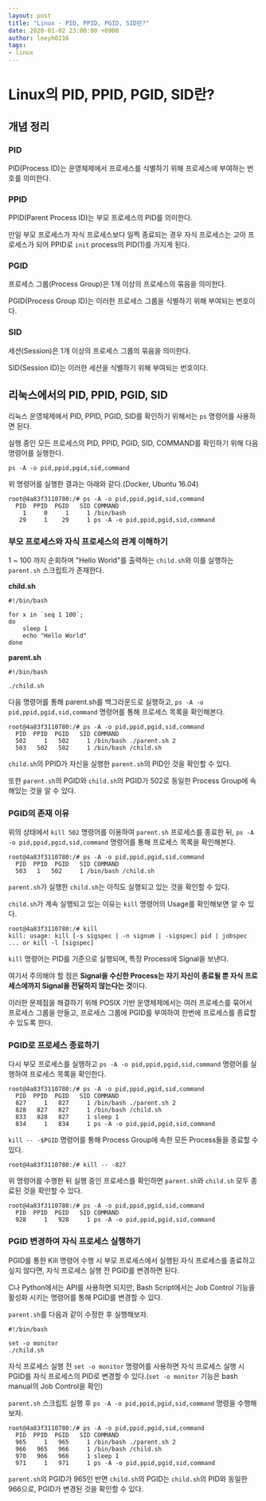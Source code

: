 ```yaml
---
layout: post
title: "Linux - PID, PPID, PGID, SID란?"
date: 2020-01-02 23:00:00 +0900
author: leeyh0216
tags:
- linux
---
```


# Linux의 PID, PPID, PGID, SID란?

## 개념 정리

### PID
PID(Process ID)는 운영체제에서 프로세스를 식별하기 위해 프로세스에 부여하는 번호를 의미한다.

### PPID
PPID(Parent Process ID)는 부모 프로세스의 PID를 의미한다. 

만일 부모 프로세스가 자식 프로세스보다 일찍 종료되는 경우 자식 프로세스는 고아 프로세스가 되어 PPID로 `init` process의 PID(1)를 가지게 된다.

### PGID
프로세스 그룹(Process Group)은 1개 이상의 프로세스의 묶음을 의미한다. 

PGID(Process Group ID)는 이러한 프로세스 그룹을 식별하기 위해 부여되는 번호이다.

### SID
세션(Session)은 1개 이상의 프로세스 그룹의 묶음을 의미한다. 

SID(Session ID)는 이러한 세션을 식별하기 위해 부여되는 번호이다.

## 리눅스에서의 PID, PPID, PGID, SID

리눅스 운영체제에서 PID, PPID, PGID, SID를 확인하기 위해서는 `ps` 명령어를 사용하면 된다.

실행 중인 모든 프로세스의 PID, PPID, PGID, SID, COMMAND를 확인하기 위해 다음 명령어를 실행한다.

```
ps -A -o pid,ppid,pgid,sid,command
```

위 명령어를 실행한 결과는 아래와 같다.(Docker, Ubuntu 16.04)

```
root@4a83f3110780:/# ps -A -o pid,ppid,pgid,sid,command
  PID  PPID  PGID   SID COMMAND
    1     0     1     1 /bin/bash
   29     1    29     1 ps -A -o pid,ppid,pgid,sid,command
```

### 부모 프로세스와 자식 프로세스의 관계 이해하기

1 ~ 100 까지 순회하며 "Hello World"를 출력하는 `child.sh`와 이를 실행하는 `parent.sh` 스크립트가 존재한다.

**child.sh**

```
#!/bin/bash

for x in `seq 1 100`;
do
    sleep 1
    echo "Hello World"
done
```

**parent.sh**

```
#!/bin/bash

./child.sh
```

다음 명령어를 통해 parent.sh를 백그라운드로 실행하고, `ps -A -o pid,ppid,pgid,sid,command` 명령어를 통해 프로세스 목록을 확인해본다.

```
root@4a83f3110780:/# ps -A -o pid,ppid,pgid,sid,command
  PID  PPID  PGID   SID COMMAND
  502     1   502     1 /bin/bash ./parent.sh 2
  503   502   502     1 /bin/bash /child.sh
```

`child.sh`의 PPID가 자신을 실행한 `parent.sh`의 PID인 것을 확인할 수 있다.

또한 `parent.sh`의 PGID와 `child.sh`의 PGID가 502로 동일한 Process Group에 속해있는 것을 알 수 있다.

### PGID의 존재 이유

위의 상태에서 `kill 502` 명령어를 이용하여 `parent.sh` 프로세스를 종료한 뒤, `ps -A -o pid,ppid,pgid,sid,command` 명령어를 통해 프로세스 목록을 확인해본다.

```
root@4a83f3110780:/# ps -A -o pid,ppid,pgid,sid,command
  PID  PPID  PGID   SID COMMAND
  503   1   502     1 /bin/bash /child.sh
```

`parent.sh`가 실행한 `child.sh`는 아직도 실행되고 있는 것을 확인할 수 있다.

`child.sh`가 계속 실행되고 있는 이유는 `kill` 명령어의 Usage를 확인해보면 알 수 있다.

```
root@4a83f3110780:/# kill
kill: usage: kill [-s sigspec | -n signum | -sigspec] pid | jobspec ... or kill -l [sigspec]
```

`kill` 명령어는 PID를 기준으로 실행되며, 특정 Process에 Signal을 보낸다. 

여기서 주의해야 할 점은 **Signal을 수신한 Process는 자기 자신이 종료될 뿐 자식 프로세스에까지 Signal을 전달하지 않는다는 것**이다.

이러한 문제점을 해결하기 위해 POSIX 기반 운영체제에서는 여러 프로세스를 묶어서 프로세스 그룹을 만들고, 프로세스 그룹에 PGID를 부여하여 한번에 프로세스를 종료할 수 있도록 한다.

### PGID로 프로세스 종료하기

다시 부모 프로세스를 실행하고 `ps -A -o pid,ppid,pgid,sid,command` 명령어를 실행하여 프로세스 목록을 확인한다.

```
root@4a83f3110780:/# ps -A -o pid,ppid,pgid,sid,command
  PID  PPID  PGID   SID COMMAND
  827     1   827     1 /bin/bash ./parent.sh 2
  828   827   827     1 /bin/bash /child.sh
  833   828   827     1 sleep 1
  834     1   834     1 ps -A -o pid,ppid,pgid,sid,command
```

`kill -- -$PGID` 명령어를 통해 Process Group에 속한 모든 Process들을 종료할 수 있다.

```
root@4a83f3110780:/# kill -- -827
```

위 명령어를 수행한 뒤 실행 중인 프로세스를 확인하면 `parent.sh`와 `child.sh` 모두 종료된 것을 확인할 수 있다.

```
root@4a83f3110780:/# ps -A -o pid,ppid,pgid,sid,command
  PID  PPID  PGID   SID COMMAND
  928     1   928     1 ps -A -o pid,ppid,pgid,sid,command
```

### PGID 변경하여 자식 프로세스 실행하기

PGID를 통한 Kill 명령어 수행 시 부모 프로세스에서 실행된 자식 프로세스를 종료하고 싶지 않다면, 자식 프로세스 실행 전 PGID를 변경하면 된다.

C나 Python에서는 API를 사용하면 되지만, Bash Script에서는 Job Control 기능을 활성화 시키는 명령어를 통해 PGID를 변경할 수 있다.

`parent.sh`를 다음과 같이 수정한 후 실행해보자.

```
#!/bin/bash

set -o monitor
./child.sh
```

자식 프로세스 실행 전 `set -o monitor` 명령어를 사용하면 자식 프로세스 실행 시 PGID를 자식 프로세스의 PID로 변경할 수 있다.(`set -o monitor` 기능은 bash manual의 Job Control을 확인)

`parent.sh` 스크립트 실행 후 `ps -A -o pid,ppid,pgid,sid,command` 명령을 수행해보자.

```
root@4a83f3110780:/# ps -A -o pid,ppid,pgid,sid,command
  PID  PPID  PGID   SID COMMAND
  965     1   965     1 /bin/bash ./parent.sh 2
  966   965   966     1 /bin/bash /child.sh
  970   966   966     1 sleep 1
  971     1   971     1 ps -A -o pid,ppid,pgid,sid,command
```

`parent.sh`의 PGID가 965인 반면 `child.sh`의 PGID는 `child.sh`의 PID와 동일한 966으로, PGID가 변경된 것을 확인할 수 있다.